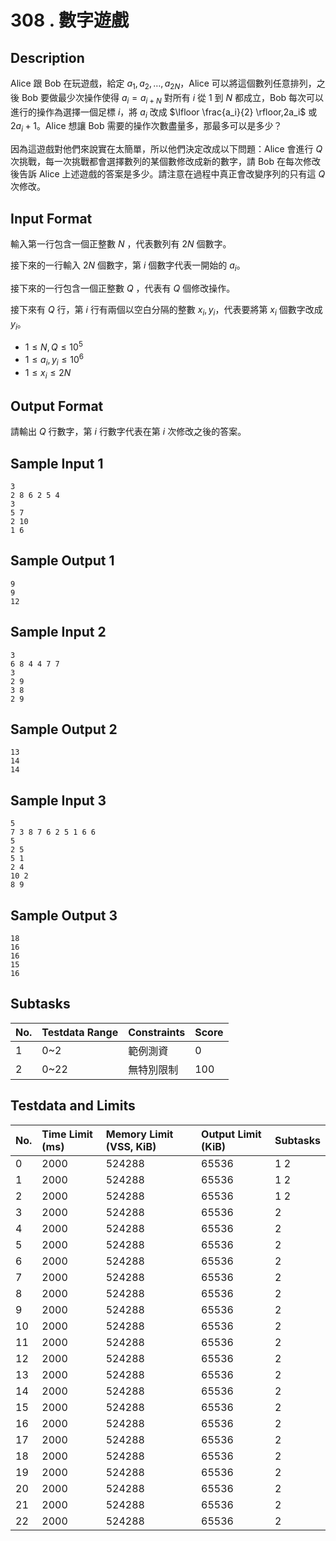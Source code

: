 #  308 . 數字遊戲

## Description

Alice 跟 Bob 在玩遊戲，給定 $a_1, a_2, \ldots, a_{2N}$，Alice 可以將這個數列任意排列，之後 Bob 要做最少次操作使得 $a_{i} = a_{i+N}$ 對所有 $i$ 從 $1$ 到 $N$ 都成立，Bob 每次可以進行的操作為選擇一個足標 $i$，將 $a_i$ 改成 $\lfloor \frac{a_i}{2} \rfloor,2a_i$ 或 $2a_i+1$。Alice 想讓 Bob 需要的操作次數盡量多，那最多可以是多少？

因為這遊戲對他們來說實在太簡單，所以他們決定改成以下問題：Alice 會進行 $Q$ 次挑戰，每一次挑戰都會選擇數列的某個數修改成新的數字，請 Bob 在每次修改後告訴 Alice 上述遊戲的答案是多少。請注意在過程中真正會改變序列的只有這 $Q$ 次修改。

## Input Format

輸入第一行包含一個正整數 $N$ ，代表數列有 $2N$ 個數字。

接下來的一行輸入 $2N$ 個數字，第 $i$ 個數字代表一開始的 $a_i$。

接下來的一行包含一個正整數 $Q$ ，代表有 $Q$ 個修改操作。

接下來有 $Q$ 行，第 $i$ 行有兩個以空白分隔的整數 $x_i,y_i$，代表要將第 $x_i$ 個數字改成 $y_i$。

- $1 \leq N, Q \leq 10^ 5$
- $1 \leq a_i, y_i \leq 10^ 6$
- $1 \leq x_i \leq 2N$

## Output Format

請輸出 $Q$ 行數字，第 $i$ 行數字代表在第 $i$ 次修改之後的答案。

## Sample Input 1

```
3
2 8 6 2 5 4
3
5 7
2 10
1 6
```

## Sample Output 1

```
9
9
12
```

## Sample Input 2

```
3
6 8 4 4 7 7
3
2 9
3 8
2 9
```

## Sample Output 2

```
13
14
14
```

## Sample Input 3

```
5
7 3 8 7 6 2 5 1 6 6
5
2 5
5 1
2 4
10 2
8 9
```

## Sample Output 3

```
18
16
16
15
16
```

## Subtasks

| No.  | Testdata Range | Constraints | Score |
| :--- | :------------- | :---------- | :---- |
| 1    | 0~2            | 範例測資    | 0     |
| 2    | 0~22           | 無特別限制  | 100   |

## Testdata and Limits

| No.  | Time Limit (ms) | Memory Limit (VSS, KiB) | Output Limit (KiB) | Subtasks |
| :--- | :-------------- | :---------------------- | :----------------- | :------- |
| 0    | 2000            | 524288                  | 65536              | 1 2      |
| 1    | 2000            | 524288                  | 65536              | 1 2      |
| 2    | 2000            | 524288                  | 65536              | 1 2      |
| 3    | 2000            | 524288                  | 65536              | 2        |
| 4    | 2000            | 524288                  | 65536              | 2        |
| 5    | 2000            | 524288                  | 65536              | 2        |
| 6    | 2000            | 524288                  | 65536              | 2        |
| 7    | 2000            | 524288                  | 65536              | 2        |
| 8    | 2000            | 524288                  | 65536              | 2        |
| 9    | 2000            | 524288                  | 65536              | 2        |
| 10   | 2000            | 524288                  | 65536              | 2        |
| 11   | 2000            | 524288                  | 65536              | 2        |
| 12   | 2000            | 524288                  | 65536              | 2        |
| 13   | 2000            | 524288                  | 65536              | 2        |
| 14   | 2000            | 524288                  | 65536              | 2        |
| 15   | 2000            | 524288                  | 65536              | 2        |
| 16   | 2000            | 524288                  | 65536              | 2        |
| 17   | 2000            | 524288                  | 65536              | 2        |
| 18   | 2000            | 524288                  | 65536              | 2        |
| 19   | 2000            | 524288                  | 65536              | 2        |
| 20   | 2000            | 524288                  | 65536              | 2        |
| 21   | 2000            | 524288                  | 65536              | 2        |
| 22   | 2000            | 524288                  | 65536              | 2        |